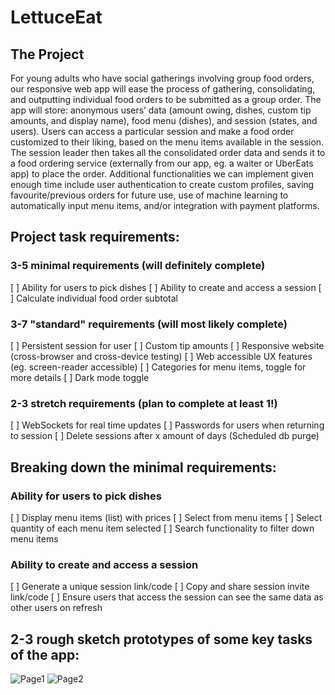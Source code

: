 # LettuceEat

## The Project
	
For young adults who have social gatherings involving group food orders, our responsive web app will ease the process of gathering, consolidating, and outputting individual food orders to be submitted as a group order. The app will store: anonymous users’ data (amount owing, dishes, custom tip amounts, and display name), food menu (dishes), and session (states, and users). Users can access a particular session and make a food order customized to their liking, based on the menu items available in the session. The session leader then takes all the consolidated order data and sends it to a food ordering service (externally from our app, eg. a waiter or UberEats app) to place the order. Additional functionalities we can implement given enough time include user authentication to create custom profiles, saving favourite/previous orders for future use, use of machine learning to automatically input menu items, and/or integration with payment platforms. 

## Project task requirements:
### 3-5 minimal requirements (will definitely complete)
[ ] Ability for users to pick dishes
[ ] Ability to create and access a session
[ ] Calculate individual food order subtotal
### 3-7 "standard" requirements (will most likely complete)
[ ] Persistent session for user
[ ] Custom tip amounts 
[ ] Responsive website (cross-browser and cross-device testing) 
[ ] Web accessible UX features (eg. screen-reader accessible) 
[ ] Categories for menu items, toggle for more details
[ ] Dark mode toggle
### 2-3 stretch requirements (plan to complete at least 1!)
[ ] WebSockets for real time updates
[ ] Passwords for users when returning to session
[ ] Delete sessions after x amount of days (Scheduled db purge)

## Breaking down the minimal requirements:
### Ability for users to pick dishes
[ ] Display menu items (list) with prices
[ ] Select from menu items 
[ ] Select quantity of each menu item selected
[ ] Search functionality to filter down menu items
### Ability to create and access a session
[ ] Generate a unique session link/code
[ ] Copy and share session invite link/code
[ ] Ensure users that access the session can see the same data as other users on refresh

## 2-3 rough sketch prototypes of some key tasks of the app:
![Page1](https://user-images.githubusercontent.com/47487758/119433880-f3d2e600-bccb-11eb-8fde-30dba851e636.png)
![Page2](https://user-images.githubusercontent.com/47487758/119433882-f59ca980-bccb-11eb-9dc6-4926c90f228c.png)


